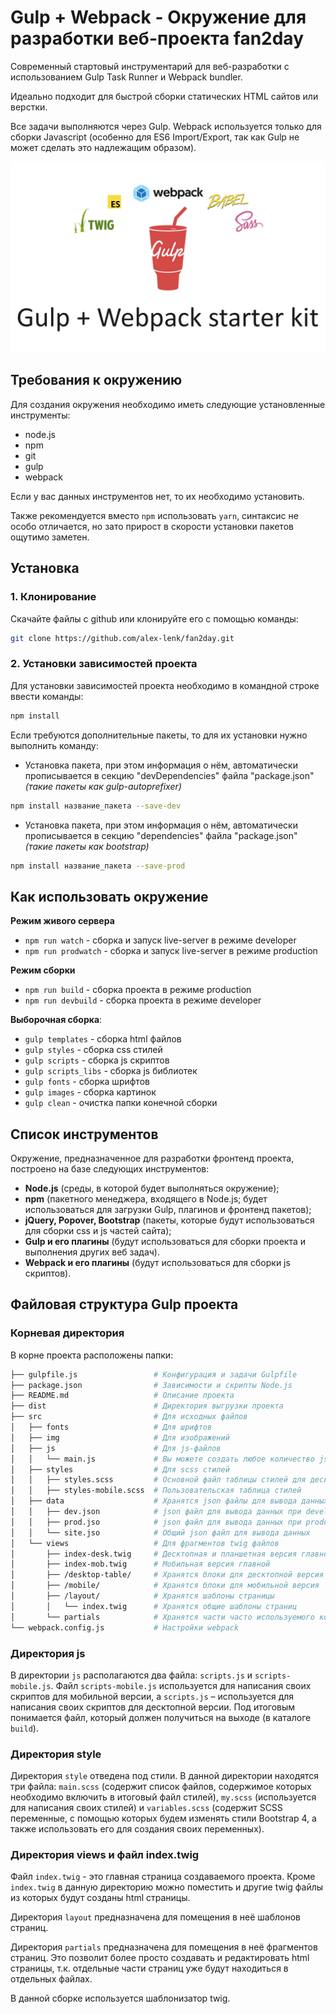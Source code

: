 # Gulp + Webpack - Окружение для разработки веб-проекта fan2day
Современный стартовый инструментарий для веб-разработки с использованием Gulp Task Runner и Webpack bundler.

Идеально подходит для быстрой сборки статических HTML сайтов или верстки. 

Все задачи выполняются через Gulp. Webpack используется только для сборки Javascript (особенно для ES6 Import/Export, так как Gulp не может сделать это надлежащим образом).

![](readme/img/gwst.png)

## Требования к окружению
Для создания окружения необходимо иметь следующие установленные инструменты:
-	node.js
-   npm
-	git
-	gulp
-   webpack

Если у вас данных инструментов нет, то их необходимо установить.

Также рекомендуется вместо `npm` использовать `yarn`, синтаксис не особо отличается, но зато прирост в скорости установки пакетов ощутимо заметен.

## Установка

### 1. Клонирование
Скачайте файлы с github или клонируйте его c помощью команды:

```bash
git clone https://github.com/alex-lenk/fan2day.git
```

### 2. Установки зависимостей проекта
Для установки зависимостей проекта необходимо в командной строке ввести команды:
```bash
npm install
```

Если требуются дополнительные пакеты, то для их установки нужно выполнить команду:

- Установка пакета, при этом информация о нём, автоматически прописывается в секцию "devDependencies" файла "package.json" *(такие пакеты как gulp-autoprefixer)*
```bash
npm install название_пакета --save-dev
```

- Установка пакета, при этом информация о нём, автоматически прописывается в секцию "dependencies" файла "package.json" *(такие пакеты как bootstrap)*
```bash
npm install название_пакета --save-prod
```


## Как использовать окружение
**Режим живого сервера** 
- `npm run watch`       - сборка и запуск live-server в режиме developer 
- `npm run prodwatch`   - сборка и запуск live-server в режиме production        

**Режим сборки** 
- `npm run build`       - сборка проекта в режиме production 
- `npm run devbuild`    - сборка проекта в режиме developer       

**Выборочная сборка**: 
- `gulp templates`    - сборка html файлов
- `gulp styles`       - сборка css стилей
- `gulp scripts`      - сборка js скриптов
- `gulp scripts_libs` - сборка js библиотек
- `gulp fonts`        - сборка шрифтов
- `gulp images`       - сборка картинок
- `gulp clean`        - очистка папки конечной сборки

## Список инструментов

Окружение, предназначенное для разработки фронтенд проекта, построено на базе следующих инструментов:

- **Node.js** (среды, в которой будет выполняться окружение);
- **npm** (пакетного менеджера, входящего в Node.js; будет использоваться для загрузки Gulp, плагинов и фронтенд пакетов);
- **jQuery, Popover, Bootstrap** (пакеты, которые будут использоваться для сборки css и js частей сайта);
- **Gulp и его плагины** (будут использоваться для сборки проекта и выполнения других веб задач).
- **Webpack и его плагины** (будут использоваться для сборки js скриптов).

## Файловая структура Gulp проекта

### Корневая директория
В корне проекта расположены папки:

```bash
├── gulpfile.js                 # Конфигурация и задачи Gulpfile
├── package.json                # Зависимости и скрипты Node.js
├── README.md                   # Описание проекта
├── dist                        # Директория выгрузки проекта
├── src                         # Для исходных файлов
│   ├── fonts                   # Для шрифтов
│   ├── img                     # Для изображений
│   ├── js                      # Для js-файлов
│   │   └── main.js             # Вы можете создать любое количество js файлов в этом каталоге
│   ├── styles                  # Для scss стилей
│   │   ├── styles.scss         # Основной файл таблицы стилей для десктопной версии сайта
│   │   ├── styles-mobile.scss  # Пользовательская таблица стилей
│   ├── data                    # Хранятся json файлы для вывода данных при разработке
│   │   ├── dev.json            # json файл для вывода данных при develop разработке
│   │   ├── prod.jso            # json файл для вывода данных при production разработке
│   │   └── site.jso            # Общий json файл для вывода данных
│   └── views                   # Для фрагментов twig файлов
│       ├── index-desk.twig     # Десктопная и планшетная версия главной
│       ├── index-mob.twig      # Мобильная версия главной
│       ├── /desktop-table/     # Хранятся блоки для десктопной версия
│       ├── /mobile/            # Хранятся блоки для мобильной версия
│       ├── /layout/            # Хранятся шаблоны страницы
│       │   └── index.twig      # Хранятся общие шаблоны страниц
│       └── partials            # Хранятся части часто используемого кода на страницах
└── webpack.config.js           # Настройки webpack
```

### Директория js

В директории `js` располагаются два файла: `scripts.js` и `scripts-mobile.js`. Файл `scripts-mobile.js` используется для написания своих скриптов для мобильной версии, а 
`scripts.js` – используется для написания своих скриптов для десктопной версии.
Под итоговым понимается файл, который должен получиться на выходе (в каталоге `build`).

### Директория style

Директория `style` отведена под стили. В данной директории находятся три файла: `main.scss` (содержит список файлов, содержимое которых необходимо включить в итоговый файл стилей), `my.scss` (используется для написания своих стилей) и `variables.scss` (содержит SCSS переменные, с помощью которых будем изменять стили Bootstrap 4, а также использовать его для создания своих переменных).

### Директория views и файл index.twig

Файл `index.twig` - это главная страница создаваемого проекта. Кроме `index.twig` в данную директорию можно поместить и другие twig файлы из которых будут созданы html страницы.

Директория `layout` предназначена для помещения в неё шаблонов страниц. 

Директория `partials` предназначена для помещения в неё фрагментов страниц. Это позволит более просто создавать и редактировать html страницы, т.к. отдельные части страниц уже будут находиться в отдельных файлах.

В данной сборке используется шаблонизатор twig.
